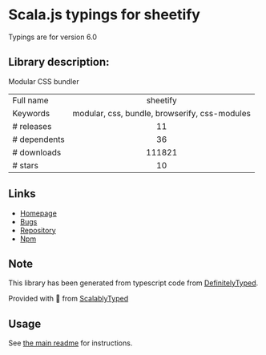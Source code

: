 
# Scala.js typings for sheetify

Typings are for version 6.0

## Library description:
Modular CSS bundler

|                    |                 |
| ------------------ | :-------------: |
| Full name          | sheetify |
| Keywords           | modular, css, bundle, browserify, css-modules |
| # releases         | 11 |
| # dependents       | 36 |
| # downloads        | 111821 |
| # stars            | 10 |

## Links
- [Homepage](https://github.com/stackcss/sheetify#readme)
- [Bugs](https://github.com/stackcss/sheetify/issues)
- [Repository](https://github.com/stackcss/sheetify)
- [Npm](https://www.npmjs.com/package/sheetify)
    


## Note
This library has been generated from typescript code from [DefinitelyTyped](https://definitelytyped.org).

Provided with :purple_heart: from [ScalablyTyped](https://github.com/oyvindberg/ScalablyTyped)

## Usage
See [the main readme](../../readme.md) for instructions.


